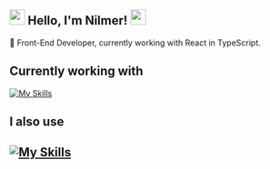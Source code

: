 ## <img src=https://c.tenor.com/DEMBqNPqyccAAAAi/genkai.gif width="27"> Hello, I'm Nilmer! <img src=https://c.tenor.com/DEMBqNPqyccAAAAi/genkai.gif width="27">

🔭 Front-End Developer, currently working with React in TypeScript.

## Currently working with
[![My Skills](https://skillicons.dev/icons?i=react,ts,figma,sass)](https://skillicons.dev)

## I also use
[![My Skills](https://skillicons.dev/icons?i=js,vue,vuetify,nodejs,cpp,express,java,haskell,unity)](https://skillicons.dev)
----
